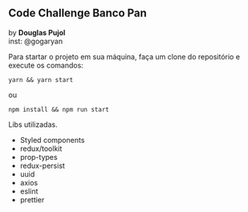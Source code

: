 ## Code Challenge Banco Pan

by <strong>Douglas Pujol</strong> <br>
inst: @gogaryan

Para startar o projeto em sua máquina, faça um clone do repositório e execute os comandos:

```
yarn && yarn start
```

ou

```
npm install && npm run start
```

Libs utilizadas.

- Styled components
- redux/toolkit
- prop-types
- redux-persist
- uuid
- axios
- eslint
- prettier
